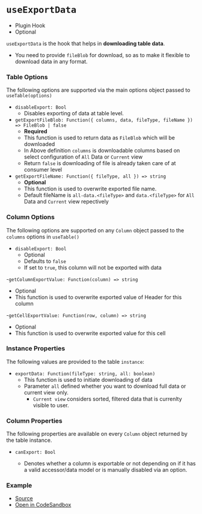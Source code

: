 # `useExportData`

- Plugin Hook
- Optional

`useExportData` is the hook that helps in **downloading table data**.

- You need to provide `fileBlob` for download, so as to make it flexible to download data in any format.

### Table Options

The following options are supported via the main options object passed to `useTable(options)`

- `disableExport: Bool`
  - Disables exporting of data at table level.
- `getExportFileBlob: Function({ columns, data, fileType, fileName }) => FileBlob | false`
  - **Required**
  - This function is used to return data as `FileBlob` which will be downloaded
  - In Above definition `columns` is downloadable columns based on select configuration of `All` Data or `Current` view
  - Return `false` is downloading of file is already taken care of at consumer level
- `getExportFileName: Function({ fileType, all }) => string`
  - **Optional**
  - This function is used to overwrite exported file name.
  - Default fileName is `all-data.<fileType>` and `data.<fileType>` for `All` Data and `Current` view repectively

### Column Options

The following options are supported on any `Column` object passed to the `columns` options in `useTable()`

- `disableExport: Bool`
  - Optional
  - Defaults to `false`
  - If set to `true`, this column will not be exported with data

-`getColumnExportValue: Function(column) => string`

- Optional
- This function is used to overwrite exported value of Header for this column

-`getCellExportValue: Function(row, column) => string`

- Optional
- This function is used to overwrite exported value for this cell

### Instance Properties

The following values are provided to the table `instance`:

- `exportData: Function(fileType: string, all: boolean)`
  - This function is used to initiate downloading of data
  - Parameter `all` defined whether you want to download full data or current view only.
    - `Current view` considers sorted, filtered data that is currenlty visible to user.

### Column Properties

The following properties are available on every `Column` object returned by the table instance.

- `canExport: Bool`

  - Denotes whether a column is exportable or not depending on if it has a valid accessor/data model or is manually disabled via an option.

### Example

- [Source](todo)
- [Open in CodeSandbox](todo)
